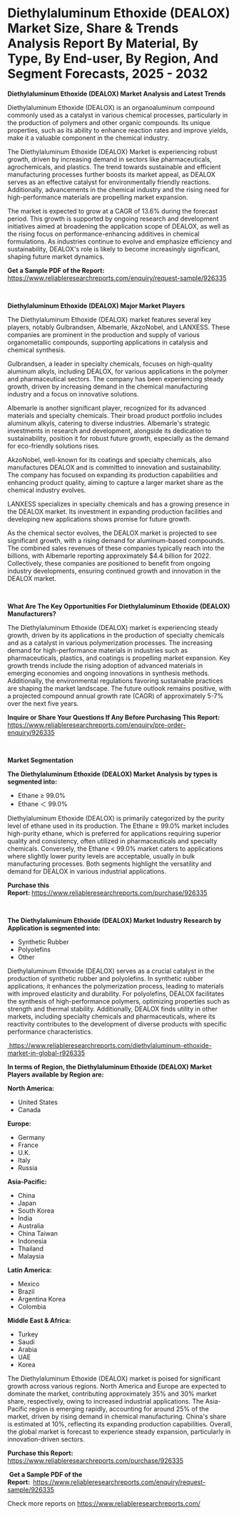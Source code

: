 <p><h1>Diethylaluminum Ethoxide (DEALOX) Market Size, Share & Trends Analysis Report By Material, By Type, By End-user, By Region, And Segment Forecasts, 2025 - 2032</h1></p><p><strong>Diethylaluminum Ethoxide (DEALOX) Market Analysis and Latest Trends</strong></p>
<p><p>Diethylaluminum Ethoxide (DEALOX) is an organoaluminum compound commonly used as a catalyst in various chemical processes, particularly in the production of polymers and other organic compounds. Its unique properties, such as its ability to enhance reaction rates and improve yields, make it a valuable component in the chemical industry.</p><p>The Diethylaluminum Ethoxide (DEALOX) Market is experiencing robust growth, driven by increasing demand in sectors like pharmaceuticals, agrochemicals, and plastics. The trend towards sustainable and efficient manufacturing processes further boosts its market appeal, as DEALOX serves as an effective catalyst for environmentally friendly reactions. Additionally, advancements in the chemical industry and the rising need for high-performance materials are propelling market expansion.</p><p>The market is expected to grow at a CAGR of 13.6% during the forecast period. This growth is supported by ongoing research and development initiatives aimed at broadening the application scope of DEALOX, as well as the rising focus on performance-enhancing additives in chemical formulations. As industries continue to evolve and emphasize efficiency and sustainability, DEALOX's role is likely to become increasingly significant, shaping future market dynamics.</p></p>
<p><strong>Get a Sample PDF of the Report:&nbsp;</strong> <a href="https://www.reliableresearchreports.com/enquiry/request-sample/926335?utm_campaign=3027&utm_medium=2&utm_source=Github&utm_content=ia&utm_term=24032025&utm_id=diethylaluminum-ethoxide-dealox">https://www.reliableresearchreports.com/enquiry/request-sample/926335</a></p>
<p>&nbsp;</p>
<p><strong>Diethylaluminum Ethoxide (DEALOX) Major Market Players</strong></p>
<p><p>The Diethylaluminum Ethoxide (DEALOX) market features several key players, notably Gulbrandsen, Albemarle, AkzoNobel, and LANXESS. These companies are prominent in the production and supply of various organometallic compounds, supporting applications in catalysis and chemical synthesis.</p><p>Gulbrandsen, a leader in specialty chemicals, focuses on high-quality aluminum alkyls, including DEALOX, for various applications in the polymer and pharmaceutical sectors. The company has been experiencing steady growth, driven by increasing demand in the chemical manufacturing industry and a focus on innovative solutions.</p><p>Albemarle is another significant player, recognized for its advanced materials and specialty chemicals. Their broad product portfolio includes aluminum alkyls, catering to diverse industries. Albemarle's strategic investments in research and development, alongside its dedication to sustainability, position it for robust future growth, especially as the demand for eco-friendly solutions rises.</p><p>AkzoNobel, well-known for its coatings and specialty chemicals, also manufactures DEALOX and is committed to innovation and sustainability. The company has focused on expanding its production capabilities and enhancing product quality, aiming to capture a larger market share as the chemical industry evolves.</p><p>LANXESS specializes in specialty chemicals and has a growing presence in the DEALOX market. Its investment in expanding production facilities and developing new applications shows promise for future growth. </p><p>As the chemical sector evolves, the DEALOX market is projected to see significant growth, with a rising demand for aluminum-based compounds. The combined sales revenues of these companies typically reach into the billions, with Albemarle reporting approximately $4.4 billion for 2022. Collectively, these companies are positioned to benefit from ongoing industry developments, ensuring continued growth and innovation in the DEALOX market.</p></p>
<p>&nbsp;</p>
<p><strong>What Are The Key Opportunities For Diethylaluminum Ethoxide (DEALOX) Manufacturers?</strong></p>
<p><p>The Diethylaluminum Ethoxide (DEALOX) market is experiencing steady growth, driven by its applications in the production of specialty chemicals and as a catalyst in various polymerization processes. The increasing demand for high-performance materials in industries such as pharmaceuticals, plastics, and coatings is propelling market expansion. Key growth trends include the rising adoption of advanced materials in emerging economies and ongoing innovations in synthesis methods. Additionally, the environmental regulations favoring sustainable practices are shaping the market landscape. The future outlook remains positive, with a projected compound annual growth rate (CAGR) of approximately 5-7% over the next five years.</p></p>
<p><strong>Inquire or Share Your Questions If Any Before Purchasing This Report:</strong> <a href="https://www.reliableresearchreports.com/enquiry/pre-order-enquiry/926335?utm_campaign=3027&utm_medium=2&utm_source=Github&utm_content=ia&utm_term=24032025&utm_id=diethylaluminum-ethoxide-dealox">https://www.reliableresearchreports.com/enquiry/pre-order-enquiry/926335</a></p>
<p>&nbsp;</p>
<p><strong>Market Segmentation</strong></p>
<p><strong>The Diethylaluminum Ethoxide (DEALOX) Market Analysis by types is segmented into:</strong></p>
<p><ul><li>Ethane ≥ 99.0%</li><li>Ethane ＜ 99.0%</li></ul></p>
<p><p>Diethylaluminum Ethoxide (DEALOX) is primarily categorized by the purity level of ethane used in its production. The Ethane ≥ 99.0% market includes high-purity ethane, which is preferred for applications requiring superior quality and consistency, often utilized in pharmaceuticals and specialty chemicals. Conversely, the Ethane < 99.0% market caters to applications where slightly lower purity levels are acceptable, usually in bulk manufacturing processes. Both segments highlight the versatility and demand for DEALOX in various industrial applications.</p></p>
<p><strong>Purchase this Report:&nbsp;</strong><a href="https://www.reliableresearchreports.com/purchase/926335?utm_campaign=3027&utm_medium=2&utm_source=Github&utm_content=ia&utm_term=24032025&utm_id=diethylaluminum-ethoxide-dealox">https://www.reliableresearchreports.com/purchase/926335</a></p>
<p>&nbsp;</p>
<p><strong>The Diethylaluminum Ethoxide (DEALOX) Market Industry Research by Application is segmented into:</strong></p>
<p><ul><li>Synthetic Rubber</li><li>Polyolefins</li><li>Other</li></ul></p>
<p><p>Diethylaluminum Ethoxide (DEALOX) serves as a crucial catalyst in the production of synthetic rubber and polyolefins. In synthetic rubber applications, it enhances the polymerization process, leading to materials with improved elasticity and durability. For polyolefins, DEALOX facilitates the synthesis of high-performance polymers, optimizing properties such as strength and thermal stability. Additionally, DEALOX finds utility in other markets, including specialty chemicals and pharmaceuticals, where its reactivity contributes to the development of diverse products with specific performance characteristics.</p></p>
<p><a href="https://www.reliableresearchreports.com/diethylaluminum-ethoxide-market-in-global-r926335?utm_campaign=3027&utm_medium=2&utm_source=Github&utm_content=ia&utm_term=24032025&utm_id=diethylaluminum-ethoxide-dealox">&nbsp;https://www.reliableresearchreports.com/diethylaluminum-ethoxide-market-in-global-r926335</a></p>
<p><strong>In terms of Region, the Diethylaluminum Ethoxide (DEALOX) Market Players available by Region are:</strong></p>
<p>
    <p> <strong> North America: </strong>
        <ul>
            <li>United States</li>
            <li>Canada</li>
        </ul>
        </p> 
    <p> <strong> Europe: </strong>
        <ul>
            <li>Germany</li>
            <li>France</li>
            <li>U.K.</li>
            <li>Italy</li>
            <li>Russia</li>
        </ul>
        </p> 
    <p> <strong> Asia-Pacific: </strong>
        <ul>
            <li>China</li>
            <li>Japan</li>
            <li>South Korea</li>
            <li>India</li>
            <li>Australia</li>
            <li>China Taiwan</li>
            <li>Indonesia</li>
            <li>Thailand</li>
            <li>Malaysia</li>
        </ul>
        </p> 
    <p> <strong> Latin America: </strong>
        <ul>
            <li>Mexico</li>
            <li>Brazil</li>
            <li>Argentina Korea</li>
            <li>Colombia</li>
        </ul>
        </p> 
    <p> <strong> Middle East & Africa: </strong>
        <ul>
            <li>Turkey</li>
            <li>Saudi</li>
            <li>Arabia</li>
            <li>UAE</li>
            <li>Korea</li>
        </ul>
    </p>
    </p>
<p><p>The Diethylaluminum Ethoxide (DEALOX) market is poised for significant growth across various regions. North America and Europe are expected to dominate the market, contributing approximately 35% and 30% market share, respectively, owing to increased industrial applications. The Asia-Pacific region is emerging rapidly, accounting for around 25% of the market, driven by rising demand in chemical manufacturing. China's share is estimated at 10%, reflecting its expanding production capabilities. Overall, the global market is forecast to experience steady expansion, particularly in innovation-driven sectors.</p></p>
<p><strong>Purchase this Report: </strong><a href="https://www.reliableresearchreports.com/purchase/926335?utm_campaign=3027&utm_medium=2&utm_source=Github&utm_content=ia&utm_term=24032025&utm_id=diethylaluminum-ethoxide-dealox">https://www.reliableresearchreports.com/purchase/926335</a></p>
<p>&nbsp;<strong>Get a Sample PDF of the Report:&nbsp;&nbsp;</strong><a href="https://www.reliableresearchreports.com/enquiry/request-sample/926335?utm_campaign=3027&utm_medium=2&utm_source=Github&utm_content=ia&utm_term=24032025&utm_id=diethylaluminum-ethoxide-dealox">https://www.reliableresearchreports.com/enquiry/request-sample/926335</a></p>
<p><strong></strong></p>
<p>Check more reports on <a href="https://www.reliableresearchreports.com/?utm_campaign=3027&utm_medium=2&utm_source=Github&utm_content=ia&utm_term=24032025&utm_id=diethylaluminum-ethoxide-dealox">https://www.reliableresearchreports.com/</a></p>